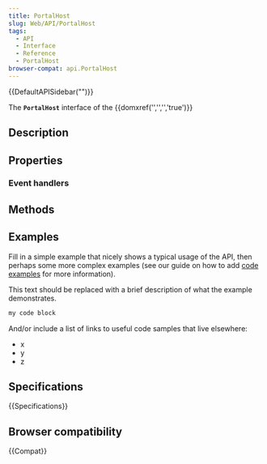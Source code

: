 ```yaml
---
title: PortalHost
slug: Web/API/PortalHost
tags:
  - API
  - Interface
  - Reference
  - PortalHost
browser-compat: api.PortalHost
---
```

{{DefaultAPISidebar("")}}

The **`PortalHost`** interface of the {{domxref('','','','true')}} 

## Description

 

## Properties



### Event handlers



## Methods



## Examples

Fill in a simple example that nicely shows a typical usage of the API, then perhaps some more complex examples (see our guide on how to add [code examples](/en-US/docs/MDN/Contribute/Structures/Code_examples) for more information).

This text should be replaced with a brief description of what the example demonstrates.

```js
my code block
```

And/or include a list of links to useful code samples that live elsewhere:

*   x
*   y
*   z

## Specifications

{{Specifications}}

## Browser compatibility

{{Compat}}

